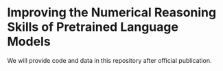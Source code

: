 # Improving the Numerical Reasoning Skills of Pretrained Language Models

We will provide code and data in this repository after official publication.
